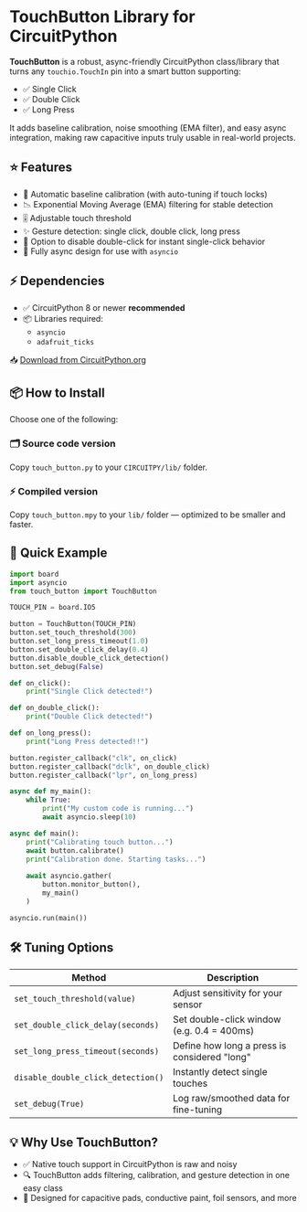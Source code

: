 # TouchButton Library for CircuitPython

**TouchButton** is a robust, async-friendly CircuitPython class/library that turns any `touchio.TouchIn` pin into a smart button supporting:

- ✅ Single Click  
- ✅ Double Click  
- ✅ Long Press  

It adds baseline calibration, noise smoothing (EMA filter), and easy async integration, making raw capacitive inputs truly usable in real-world projects.

## ⭐️ Features

- 🔧 Automatic baseline calibration (with auto-tuning if touch locks)  
- 📉 Exponential Moving Average (EMA) filtering for stable detection  
- 🎚️ Adjustable touch threshold  
- ✨ Gesture detection: single click, double click, long press  
- 🚫 Option to disable double-click for instant single-click behavior  
- 🔄 Fully async design for use with `asyncio`

## ⚡️ Dependencies

- ✅ CircuitPython 8 or newer **recommended**  
- 📦 Libraries required:
  - `asyncio`
  - `adafruit_ticks`

📥 [Download from CircuitPython.org](https://circuitpython.org/libraries)

## 📦 How to Install

Choose one of the following:

### 🗂 Source code version  
Copy `touch_button.py` to your `CIRCUITPY/lib/` folder.

### ⚡️ Compiled version  
Copy `touch_button.mpy` to your `lib/` folder — optimized to be smaller and faster.

## 🧩 Quick Example

```python
import board
import asyncio
from touch_button import TouchButton

TOUCH_PIN = board.IO5

button = TouchButton(TOUCH_PIN)
button.set_touch_threshold(300)
button.set_long_press_timeout(1.0)
button.set_double_click_delay(0.4)
button.disable_double_click_detection()
button.set_debug(False)

def on_click():
    print("Single Click detected!")

def on_double_click():
    print("Double Click detected!")

def on_long_press():
    print("Long Press detected!!")

button.register_callback("clk", on_click)
button.register_callback("dclk", on_double_click)
button.register_callback("lpr", on_long_press)

async def my_main():
    while True:
        print("My custom code is running...")
        await asyncio.sleep(10)

async def main():
    print("Calibrating touch button...")
    await button.calibrate()
    print("Calibration done. Starting tasks...")
    
    await asyncio.gather(
        button.monitor_button(),
        my_main()
    )

asyncio.run(main())
```

## 🛠️ Tuning Options

| Method                           | Description |
|----------------------------------|-------------|
| `set_touch_threshold(value)`     | Adjust sensitivity for your sensor |
| `set_double_click_delay(seconds)`| Set double-click window (e.g. 0.4 = 400ms) |
| `set_long_press_timeout(seconds)`| Define how long a press is considered "long" |
| `disable_double_click_detection()`| Instantly detect single touches |
| `set_debug(True)`                | Log raw/smoothed data for fine-tuning |

## 💡 Why Use TouchButton?

- ✅ Native touch support in CircuitPython is raw and noisy  
- 🔍 TouchButton adds filtering, calibration, and gesture detection in one easy class  
- 🧠 Designed for capacitive pads, conductive paint, foil sensors, and more  

